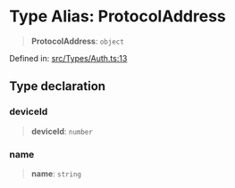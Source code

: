 # Type Alias: ProtocolAddress

> **ProtocolAddress**: `object`

Defined in: [src/Types/Auth.ts:13](https://github.com/Fokusdotid/bail/blob/8b525f9ebcc20cb9acd0f880b6ad58976e38b117/src/Types/Auth.ts#L13)

## Type declaration

### deviceId

> **deviceId**: `number`

### name

> **name**: `string`
